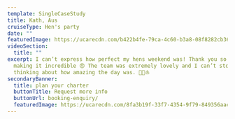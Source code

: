 ```yaml
---
template: SingleCaseStudy
title: Kath, Aus
cruiseType: Hen's party
date: ""
featuredImage: https://ucarecdn.com/b422b4fe-79ca-4c60-b3a8-08f8282cb364/-/crop/668x515/5,126/-/preview/
videoSection:
  title: ""
excerpt: I can’t express how perfect my hens weekend was! Thank you so much for
  making it incredible 😍 The team was extremely lovely and I can’t stop
  thinking about how amazing the day was. 🍾🥳⛵️
secondaryBanner:
  title: plan your charter
  buttonTitle: Request more info
  buttonUrl: booking-enquiry/
  featuredImage: https://ucarecdn.com/8fa3b19f-33f7-4354-9f79-849356aac845/
---
```

